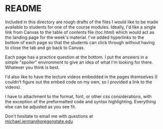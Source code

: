 # README

Included in this directory are rough drafts of the files I would like to be made available to students for one of the course modules. Ideally, I'd like a single link from Canvas to the table of contents file (toc.html) which would act as the landing page for the week's material. I've added hyperlinks to the bottom of each page so that the students can click through without having to close the tab and go back to Canvas. 

Each page has a practice question at the bottom. I put the answers in a simple "spoiler" environment to give an idea of what I'm looking for there. Whatever you think is best.

I'd also like to have the lecture videos embedded in the pages themselves (I couldn't figure out the embed code on my own, so I provided a link to the videos).

I have to attachment to the format, font, or other css considerations, with the exception of the preformatted code and syntax highlighting. Everything else can be adjusted as you see fit.

Don't hesitate to email me with questions at michael.jerman@oregonstate.edu

